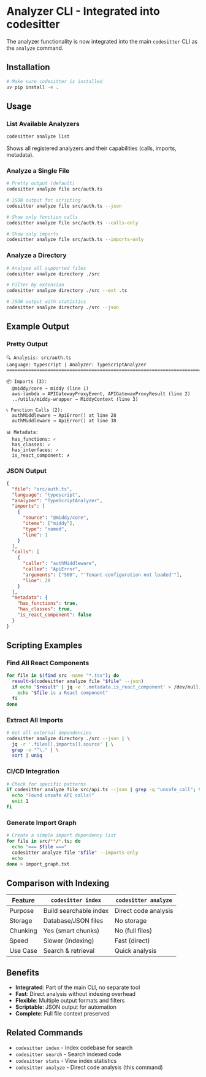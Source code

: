 # Analyzer CLI - Integrated into codesitter

The analyzer functionality is now integrated into the main `codesitter` CLI as the `analyze` command.

## Installation

```bash
# Make sure codesitter is installed
uv pip install -e .
```

## Usage

### List Available Analyzers
```bash
codesitter analyze list
```

Shows all registered analyzers and their capabilities (calls, imports, metadata).

### Analyze a Single File
```bash
# Pretty output (default)
codesitter analyze file src/auth.ts

# JSON output for scripting
codesitter analyze file src/auth.ts --json

# Show only function calls
codesitter analyze file src/auth.ts --calls-only

# Show only imports
codesitter analyze file src/auth.ts --imports-only
```

### Analyze a Directory
```bash
# Analyze all supported files
codesitter analyze directory ./src

# Filter by extension
codesitter analyze directory ./src --ext .ts

# JSON output with statistics
codesitter analyze directory ./src --json
```

## Example Output

### Pretty Output
```
🔍 Analysis: src/auth.ts
Language: typescript | Analyzer: TypeScriptAnalyzer
================================================================================

📦 Imports (3):
  @middy/core → middy (line 1)
  aws-lambda → APIGatewayProxyEvent, APIGatewayProxyResult (line 2)
  ../utils/middy-wrapper → MiddyContext (line 3)

📞 Function Calls (2):
  authMiddleware → ApiError() at line 28
  authMiddleware → ApiError() at line 38

📊 Metadata:
  has_functions: ✓
  has_classes: ✓
  has_interfaces: ✓
  is_react_component: ✗
```

### JSON Output
```json
{
  "file": "src/auth.ts",
  "language": "typescript",
  "analyzer": "TypeScriptAnalyzer",
  "imports": [
    {
      "source": "@middy/core",
      "items": ["middy"],
      "type": "named",
      "line": 1
    }
  ],
  "calls": [
    {
      "caller": "authMiddleware",
      "callee": "ApiError",
      "arguments": ["500", "'Tenant configuration not loaded'"],
      "line": 28
    }
  ],
  "metadata": {
    "has_functions": true,
    "has_classes": true,
    "is_react_component": false
  }
}
```

## Scripting Examples

### Find All React Components
```bash
for file in $(find src -name "*.tsx"); do
  result=$(codesitter analyze file "$file" --json)
  if echo "$result" | jq -e '.metadata.is_react_component' > /dev/null; then
    echo "$file is a React component"
  fi
done
```

### Extract All Imports
```bash
# Get all external dependencies
codesitter analyze directory ./src --json | \
  jq -r '.files[].imports[].source' | \
  grep -v "^\." | \
  sort | uniq
```

### CI/CD Integration
```bash
# Check for specific patterns
if codesitter analyze file src/api.ts --json | grep -q "unsafe_call"; then
  echo "Found unsafe API calls!"
  exit 1
fi
```

### Generate Import Graph
```bash
# Create a simple import dependency list
for file in src/**/*.ts; do
  echo "=== $file ==="
  codesitter analyze file "$file" --imports-only
  echo
done > import_graph.txt
```

## Comparison with Indexing

| Feature | `codesitter index` | `codesitter analyze` |
|---------|-------------------|---------------------|
| Purpose | Build searchable index | Direct code analysis |
| Storage | Database/JSON files | No storage |
| Chunking | Yes (smart chunks) | No (full files) |
| Speed | Slower (indexing) | Fast (direct) |
| Use Case | Search & retrieval | Quick analysis |

## Benefits

- **Integrated**: Part of the main CLI, no separate tool
- **Fast**: Direct analysis without indexing overhead
- **Flexible**: Multiple output formats and filters
- **Scriptable**: JSON output for automation
- **Complete**: Full file context preserved

## Related Commands

- `codesitter index` - Index codebase for search
- `codesitter search` - Search indexed code
- `codesitter stats` - View index statistics
- `codesitter analyze` - Direct code analysis (this command)
